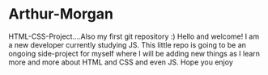 # Arthur-Morgan
HTML-CSS-Project....Also my first git repository :)
Hello and welcome!
I am a new developer currently studying JS.
This little repo is going to be an ongoing side-project for myself where I will be adding new things as I learn more and more about HTML and CSS and even JS.
Hope you enjoy
